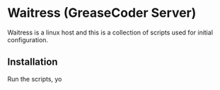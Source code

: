 # Waitress (GreaseCoder Server)
Waitress is a linux host and this is a collection of scripts used for initial configuration.

## Installation
Run the scripts, yo